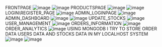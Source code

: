FRONTPAGE
![image](https://github.com/user-attachments/assets/ade615ac-f388-4714-bfd4-7d1938618e71)
![image](https://github.com/user-attachments/assets/ffb74baf-4c76-4383-9cf9-4f8748a2fa97)
PRODUCTSPAGE
![image](https://github.com/user-attachments/assets/da064ce7-4bbe-4d57-aa3d-9a9799c175e4)
![image](https://github.com/user-attachments/assets/e902d6f1-872b-4f1e-a496-4bf16c0b98ec)
LOGIN\REGISTER_PAGE
![image](https://github.com/user-attachments/assets/3c6aad51-3352-4dd1-8364-ff3834c29b6b)
ADMIN_LOGINPAGE
![image](https://github.com/user-attachments/assets/e193420c-8665-4086-b133-cf3e7136a322)
ADMIN_DASHBOARD
![image](https://github.com/user-attachments/assets/9d18bbb2-aa90-4cd5-99b6-e9cb7c5dc9c2)
![image](https://github.com/user-attachments/assets/b3f07cc4-2fd2-4297-b1e3-78db9d565aa3)
UPDATE_STOCKS
![image](https://github.com/user-attachments/assets/24cf5b1e-0b07-4458-bd42-a2eea6f210ae)
USER_MANAGEMENT
![image](https://github.com/user-attachments/assets/1fa9c5fb-4484-4696-ad47-6db4b3977258)
ORDERS_INFORMATION
![image](https://github.com/user-attachments/assets/dfcfd48a-245e-47fb-bd05-f5c31c311eae)
ORDER_ANALYTICS
![image](https://github.com/user-attachments/assets/8e511df0-f323-409f-b6be-c36d6d28bd18)
USING MONGODB I TRY TO STORE ORDER DATA USERS DATA AND STOCKS DATA IN MY LOCALHOST SYSTEM
![image](https://github.com/user-attachments/assets/ba3e899f-325c-40a2-a1c7-730797a682bd)
![image](https://github.com/user-attachments/assets/c9e53b28-8e82-498a-9b49-6796eba40d04)








